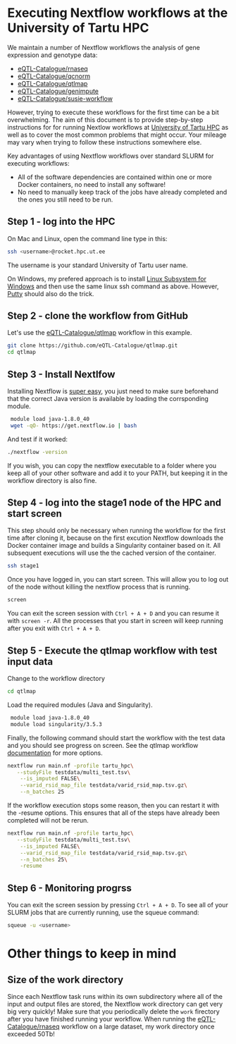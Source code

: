 # Executing Nextflow workflows at the University of Tartu HPC

We maintain a number of Nextflow workflows the analysis of gene expression and genotype data:
* [eQTL-Catalogue/rnaseq](https://github.com/eQTL-Catalogue/rnaseq)
* [eQTL-Catalogue/qcnorm](https://github.com/eQTL-Catalogue/qcnorm)
* [eQTL-Catalogue/qtlmap](https://github.com/eQTL-Catalogue/qtlmap)
* [eQTL-Catalogue/genimpute](https://github.com/eQTL-Catalogue/genimpute)
* [eQTL-Catalogue/susie-workflow](https://github.com/eQTL-Catalogue/susie-workflow)

However, trying to execute these workflows for the first time can be a bit overwhelming. The aim of this document is to provide step-by-step instructions for for running Nextlow workflows at [University of Tartu HPC](https://hpc.ut.ee/en/home/) as well as to cover the most common problems that might occur. Your mileage may vary when trying to follow these instructions somewhere else.

Key advantages of using Nextflow workflows over standard SLURM for executing workflows:
* All of the software dependencies are contained within one or more Docker containers, no need to install any software!
* No need to manually keep track of the jobs have already completed and the ones you still need to be run.

## Step 1 - log into the HPC

On Mac and Linux, open the command line type in this:
```bash
ssh <username>@rocket.hpc.ut.ee
```
The username is your standard University of Tartu user name.

On Windows, my prefered approach is to install [Linux Subsystem for Windows](https://docs.microsoft.com/en-us/windows/wsl/install-win10) and then use the same linux ssh command as above. However, [Putty](https://www.putty.org/) should also do the trick. 

## Step 2 - clone the workflow from GitHub

Let's use the [eQTL-Catalogue/qtlmap](https://github.com/eQTL-Catalogue/qtlmap) workflow in this example.

```bash
git clone https://github.com/eQTL-Catalogue/qtlmap.git
cd qtlmap
```

## Step 3 - Install Nextlfow

Installing Nextflow is [super easy](https://www.nextflow.io/docs/latest/getstarted.html), you just need to make sure beforehand that the correct Java version is available by loading the corrsponding module.
  
```bash
 module load java-1.8.0_40
 wget -qO- https://get.nextflow.io | bash
```

And test if it worked:

```bash
./nextflow -version
```

If you wish, you can copy the nextflow executable to a folder where you keep all of your other software and add it to your PATH, but keeping it in the workflow directory is also fine.

## Step 4 - log into the stage1 node of the HPC and start screen
This step should only be necessary when running the workflow for the first time after cloning it, because on the first excution Nextflow downloads the Docker container image and builds a Singularity container based on it. All subsequent executions will use the the cached version of the container.

```bash
ssh stage1
```

Once you have logged in, you can start screen. This will allow you to log out of the node without killing the nextflow process that is running.

```bash
screen
```
You can exit the screen session with `Ctrl + A + D` and you can resume it with `screen -r`. All the processes that you start in screen will keep running after you exit with `Ctrl + A + D`.

## Step 5 - Execute the qtlmap workflow with test input data

Change to the workflow directory

```bash
cd qtlmap
```

Load the required modules (Java and Singularity).

```bash
 module load java-1.8.0_40
 module load singularity/3.5.3
```

Finally, the following command should start the workflow with the test data and you should see progress on screen. See the qtlmap workflow [documentation](https://github.com/eQTL-Catalogue/qtlmap/blob/master/docs/usage.md) for more options.

```bash
nextflow run main.nf -profile tartu_hpc\
   --studyFile testdata/multi_test.tsv\
    --is_imputed FALSE\
    --varid_rsid_map_file testdata/varid_rsid_map.tsv.gz\
    --n_batches 25
```

If the workflow execution stops some reason, then you can restart it with the -resume options. This ensures that all of the steps have already been completed will not be rerun.

```bash
nextflow run main.nf -profile tartu_hpc\
   --studyFile testdata/multi_test.tsv\
    --is_imputed FALSE\
    --varid_rsid_map_file testdata/varid_rsid_map.tsv.gz\
    --n_batches 25\
    -resume
```

## Step 6 - Monitoring progrss

You can exit the screen session by pressing `Ctrl + A + D`. To see all of your SLURM jobs that are currently running, use the squeue command:

```bash
squeue -u <username>
```

# Other things to keep in mind

## Size of the work directory
Since each Nextflow task runs within its own subdirectory where all of the input and output files are stored, the Nextflow work directory can get very big very quickly! Make sure that you periodically delete the `work` firectory after you have finished running your workflow. When running the [eQTL-Catalogue/rnaseq](https://github.com/eQTL-Catalogue/rnaseq) workflow on a large dataset, my work directory once exceeded 50Tb!







